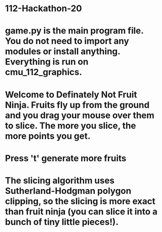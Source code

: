# 112-Hackathon-20
# game.py is the main program file. You do not need to import any modules or install anything. Everything is run on cmu_112_graphics.
#
# Welcome to Definately Not Fruit Ninja. Fruits fly up from the ground and you drag your mouse over them to slice. The more you slice, the more points you get.
# 
# Press 't' generate more fruits
#
# The slicing algorithm uses Sutherland-Hodgman polygon clipping, so the slicing is more exact than fruit ninja (you can slice it into a bunch of tiny little pieces!).
